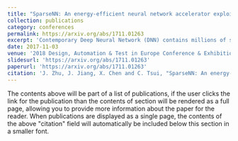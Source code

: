 ```yaml
---
title: "SparseNN: An energy-efficient neural network accelerator exploiting input and output sparsity."
collection: publications
category: conferences
permalink: https://arxiv.org/abs/1711.01263
excerpt: 'Contemporary Deep Neural Network (DNN) contains millions of synaptic connections with tens to hundreds of layers. The large computation and memory requirements pose a challenge to the hardware design. In this work, we leverage the intrinsic activation sparsity of DNN to substantially reduce the execution cycles and the energy consumption. An end-to-end training algorithm is proposed to develop a lightweight run-time predictor for the output activation sparsity on the fly. From our experimental results, the computation overhead of the prediction phase can be reduced to less than 5% of the original feedforward phase with negligible accuracy loss. Furthermore, an energy-efficient hardware architecture, SparseNN, is proposed to exploit both the input and output sparsity. SparseNN is a scalable architecture with distributed memories and processing elements connected through a dedicated on-chip network. Compared with the state-of-the-art accelerators which only exploit the input sparsity, SparseNN can achieve a 10%-70% improvement in throughput and a power reduction of around 50%.'
date: 2017-11-03
venue: '2018 Design, Automation & Test in Europe Conference & Exhibition (DATE)'
slidesurl: 'https://arxiv.org/abs/1711.01263'
paperurl: 'https://arxiv.org/abs/1711.01263'
citation: 'J. Zhu, J. Jiang, X. Chen and C. Tsui, "SparseNN: An energy-efficient neural network accelerator exploiting input and output sparsity," 2018 Design, Automation & Test in Europe Conference & Exhibition (DATE), Dresden, Germany, 2018, pp. 241-244, doi: 10.23919/DATE.2018.8342010.'
---
```


The contents above will be part of a list of publications, if the user clicks the link for the publication than the contents of section will be rendered as a full page, allowing you to provide more information about the paper for the reader. When publications are displayed as a single page, the contents of the above "citation" field will automatically be included below this section in a smaller font.